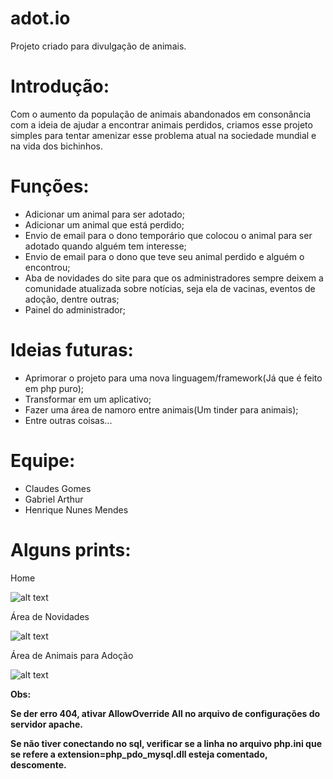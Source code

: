 # adot.io

Projeto criado para divulgação de animais.

# Introdução:

Com o aumento da população de animais abandonados em consonância com a ideia de ajudar a encontrar animais perdidos, criamos esse projeto simples para tentar amenizar esse problema atual na sociedade mundial e na vida dos bichinhos.

# Funções:

* Adicionar um animal para ser adotado;
* Adicionar um animal que está perdido;
* Envio de email para o dono temporário que colocou o animal para ser adotado quando alguém tem interesse;
* Envio de email para o dono que teve seu animal perdido e alguém o encontrou;
* Aba de novidades do site para que os administradores sempre deixem a comunidade atualizada sobre notícias, seja ela de vacinas, eventos de adoção, dentre outras;
* Painel do administrador;

# Ideias futuras:

* Aprimorar o projeto para uma nova linguagem/framework(Já que é feito em php puro);
* Transformar em um aplicativo;
* Fazer uma área de namoro entre animais(Um tinder para animais);
* Entre outras coisas...

# Equipe:

* Claudes Gomes
* Gabriel Arthur
* Henrique Nunes Mendes


# Alguns prints:

Home

![alt text](https://github.com/ricknunesmendes/adot.io/blob/master/Foto1.png)

Área de Novidades

![alt text](https://github.com/ricknunesmendes/adot.io/blob/master/Foto2.png)

Área de Animais para Adoção

![alt text](https://github.com/ricknunesmendes/adot.io/blob/master/Foto3.png)



**Obs:** 

**Se der erro 404, ativar AllowOverride All no arquivo de configurações do servidor apache.**

**Se não tiver conectando no sql, verificar se a linha no arquivo php.ini que se refere a extension=php_pdo_mysql.dll esteja comentado, descomente.**
